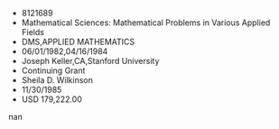 
* 8121689
* Mathematical Sciences: Mathematical Problems in Various Applied Fields
* DMS,APPLIED MATHEMATICS
* 06/01/1982,04/16/1984
* Joseph Keller,CA,Stanford University
* Continuing Grant
* Sheila D. Wilkinson
* 11/30/1985
* USD 179,222.00

nan
